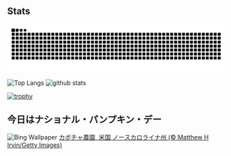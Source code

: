 ## Stats
<picture>
  <source media="(prefers-color-scheme: dark)" srcset="https://raw.githubusercontent.com/ba230t/ba230t/output/github-contribution-grid-snake-dark.svg">
  <source media="(prefers-color-scheme: light)" srcset="https://raw.githubusercontent.com/ba230t/ba230t/output/github-contribution-grid-snake.svg">
  <img alt="github contribution grid snake animation" src="https://raw.githubusercontent.com/ba230t/ba230t/output/github-contribution-grid-snake.svg">
</picture>

<p align="left">
  <img alt="Top Langs" height="150px" src="https://github-readme-stats.vercel.app/api/top-langs/?username=ba230t&layout=compact&theme=transparent" />
  <img alt="github stats" height="150px" src="https://github-readme-stats.vercel.app/api?username=ba230t&theme=transparent" />
</p>

[![trophy](https://github-profile-trophy.vercel.app/?username=ba230t&theme=transparent&column=7)](https://github.com/ryo-ma/github-profile-trophy)


<!-- Bing Wallpaper Start -->
## 今日はナショナル・パンプキン・デー
![Bing Wallpaper](https://www.bing.com/th?id=OHR.PumpkinFarm_JA-JP4335474767_1920x1080.jpg&rf=LaDigue_1920x1080.jpg&pid=hp)
[カボチャ農園, 米国 ノースカロライナ州 (© Matthew H Irvin/Getty Images)](https://www.bing.com/search?q=%E3%83%8A%E3%82%B7%E3%83%A7%E3%83%8A%E3%83%AB%E3%83%BB%E3%83%91%E3%83%B3%E3%83%97%E3%82%AD%E3%83%B3%E3%83%BB%E3%83%87%E3%83%BC&form=hpcapt&filters=HpDate%3a%2220251025_1500%22)
<!-- Bing Wallpaper End -->
